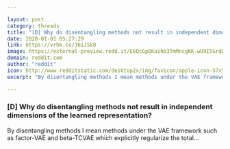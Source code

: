 ```yaml
---

layout: post
category: threads
title: "[D] Why do disentangling methods not result in independent dimensions of the learned representation?"
date: 2020-01-01 05:27:29
link: https://vrhk.co/36iJSk8
image: https://external-preview.redd.it/E6QcGpOKaihb3TmMncgKK-wU9I5GrdDR-blmVEIszQs.jpg?width=529&height=276.963350785&auto=webp&s=61d7f06cb6ff16c59687127a800300e7310a08ab
domain: reddit.com
author: "reddit"
icon: http://www.redditstatic.com/desktop2x/img/favicon/apple-icon-57x57.png
excerpt: "By disentangling methods I mean methods under the VAE framework such as factor-VAE and beta-TCVAE which explicitly regularize the total..."

---
```


### [D] Why do disentangling methods not result in independent dimensions of the learned representation?

By disentangling methods I mean methods under the VAE framework such as factor-VAE and beta-TCVAE which explicitly regularize the total...